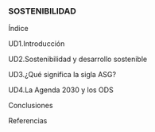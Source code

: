 ### **SOSTENIBILIDAD**

Índice

UD1.Introducción

UD2.Sostenibilidad y desarrollo sostenible

UD3.¿Qué significa la sigla ASG?

UD4.La Agenda 2030 y los ODS

Conclusiones

Referencias
